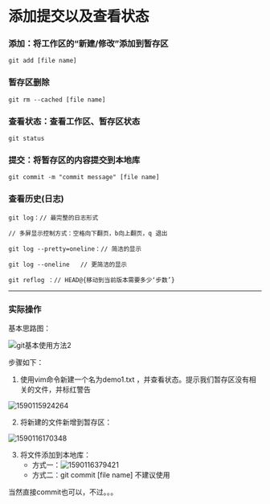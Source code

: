 # 添加提交以及查看状态

### 添加：将工作区的“新建/修改”添加到暂存区

~~~
git add [file name]
~~~

### 暂存区删除

~~~ git
git rm --cached [file name]
~~~

### 查看状态：查看工作区、暂存区状态

~~~git
git status
~~~

### 提交：将暂存区的内容提交到本地库

~~~ git
git commit -m "commit message" [file name]
~~~

### 查看历史(日志)

~~~git
git log：// 最完整的日志形式

// 多屏显示控制方式：空格向下翻页，b向上翻页，q 退出

git log --pretty=oneline：// 简洁的显示

git log --oneline	// 更简洁的显示

git reflog ：// HEAD@{移动到当前版本需要多少‘步数’}
~~~

******

### 实际操作

基本思路图：

![git基本使用方法2](D:\Boke\Git\Basic\2.Git的结构\git基本使用方法2.png)

步骤如下：

1. 使用vim命令新建一个名为demo1.txt ，并查看状态。提示我们暂存区没有相关的文件，并标红警告

![1590115924264](C:\Users\W\AppData\Roaming\Typora\typora-user-images\1590115924264.png)

2. 将新建的文件新增到暂存区：

![1590116170348](C:\Users\W\AppData\Roaming\Typora\typora-user-images\1590116170348.png)

3. 将文件添加到本地库：
   - 方式一：![1590116379421](C:\Users\W\AppData\Roaming\Typora\typora-user-images\1590116379421.png)
   - 方式二：git commit [file name] 不建议使用

当然直接commit也可以，不过。。。